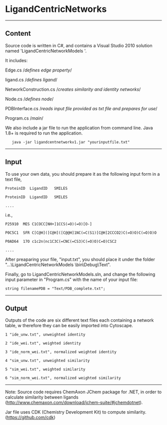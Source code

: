 LigandCentricNetworks
=====================
-------------------------------------------------------------------------------------------------------------
Content
-----------
Source code is written in C#, and contains a Visual Studio 2010 solution named 'LigandCentricNetworkModels '. 

It includes:

Edge.cs /*defines edge property*/

ligand.cs /*defines ligand*/

NetworkConstruction.cs /*creates similarity and identity networks*/

Node.cs /*defines node*/

PDBInterface.cs /*reads input file provided as txt file and prepares for use*/

Program.cs /*main*/

We also include a jar file to run the application from command line. Java 1.8+ is required to run the application.

       java -jar ligandcentnetworkv1.jar "yourinputfile.txt"

--------------------------------------------------------------------------------------------------------------
Input
--------
To use your own data, you should prepare it as the following input form in a text file,

	ProteinID  LigandID   SMILES
	
	ProteinID  LigandID   SMILES

	....

i.e.,


	P25910	MES	C1COCC[NH+]1CCS(=O)(=O)[O-]
	
	P0C5C1	SFR	C[C@H]([C@H]([C@@H]1NC(=C(S1)[C@H]2CCCO2)C(=O)O)C(=O)O)O
	
	P0AD64	17O	c1c2n(nc1C3C(=CNC(=CS3)C(=O)O)C=O)CSC2

	....

After preaparing your file, "input.txt", you should place it under the folder "...\LigandCentricNetworkModels \bin\Debug\Text\".


Finally, go to LigandCentricNetworkModels.sln, and change the following input parameter in "Program.cs" with the name of your input file:

	string filenamePDB = "Text/PDB_complete.txt"; 


--------------------------------------------------------------------------------------------------------------
Output
-------

Outputs of the code are six different text files each containing a network table, w therefore they can be easily imported into Cytoscape.

	1 "ide_unw.txt", unweighted identity
	
	2 "ide_wei.txt", weighted identity
	
	3 "ide_norm_wei.txt", normalized weighted identity
	
	4 "sim_unw.txt", unweighted similarity
	
	5 "sim_wei.txt", weighted similarity
	
	6 "sim_norm_wei.txt", normalized weighted similarity
-------------------------------------------------------------------------------------------------
Note: Source code requires ChemAxon JChem package for .NET, in order to calculate similarity between ligands (http://www.chemaxon.com/download/jchem-suite/#jchemdotnet).

Jar file uses CDK (Chemistry Development Kit) to compute similarity. (https://github.com/cdk)


